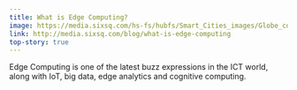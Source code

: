 ```yaml
---
title: What is Edge Computing?
image: https://media.sixsq.com/hs-fs/hubfs/Smart_Cities_images/Globe_connected_cities.jpg?width=461&name=Globe_connected_cities.jpg
link: http://media.sixsq.com/blog/what-is-edge-computing
top-story: true
---
```


Edge Computing is one of the latest buzz expressions in the ICT world, along with IoT, big data, edge analytics and cognitive computing.
